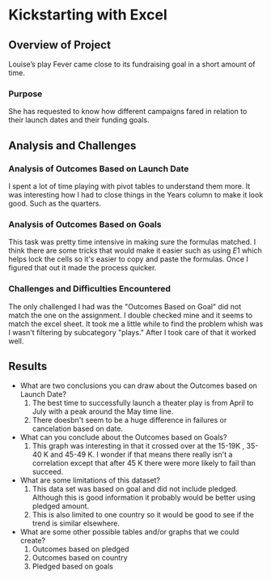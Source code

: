 # Kickstarting with Excel

## Overview of Project
Louise’s play Fever came close to its fundraising goal in a short amount of time.
### Purpose
She has requested to know how different campaigns fared in relation to their launch dates and their funding goals. 
## Analysis and Challenges

### Analysis of Outcomes Based on Launch Date
I spent a lot of time playing with pivot tables to understand them more.  It was interesting how I had to close things in the Years column to make it look good.  Such as the quarters.  


### Analysis of Outcomes Based on Goals
This task was pretty time intensive in making sure the formulas matched.  I think there are some tricks that would make it easier such as using $E$1 which helps lock the cells so it's easier to copy and paste the formulas.  Once I figured that out it made the process quicker.  
### Challenges and Difficulties Encountered
The only challenged I had was the "Outcomes Based on Goal"  did not match the one on the assignment. I double checked mine and it seems to match the excel sheet. It took me a little while to find the problem whish was I wasn't filtering by subcategory "plays."  After I took care of that it worked well.  
## Results

- What are two conclusions you can draw about the Outcomes based on Launch Date?
  1.  The best time to successfully launch a theater play is from April to July with a peak around the May time line.  
  2.  There doesbn't seem to be a huge difference in failures or cancelation based on date.  
- What can you conclude about the Outcomes based on Goals?
  1. This graph was interesting in that it crossed over at the 15-19K , 35-40 K and 45-49 K.  I wonder if that means there really isn't a correlation except that after 45 K there were more likely to fail than succeed.  
- What are some limitations of this dataset?
  1.  This data set was based on goal and did not include pledged.  Although this is good information it probably would be better using pledged amount.
  2.  This is also limited to one country so it would be good to see if the trend is similar elsewhere.  
- What are some other possible tables and/or graphs that we could create?
  1.  Outcomes based on pledged
  2.  Outcomes based on country
  3.  Pledged based on goals
